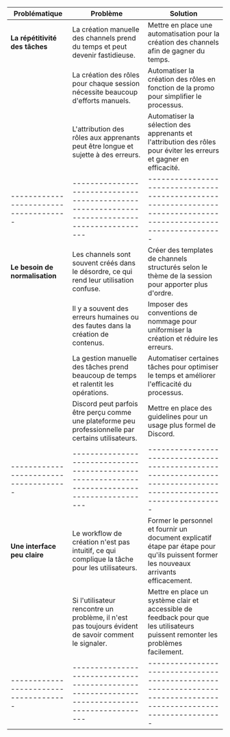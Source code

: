 | **Problématique**                   | **Problème**                                                                                | **Solution**                                                                                                    |
|-------------------------------------|---------------------------------------------------------------------------------------------|-----------------------------------------------------------------------------------------------------------------|
| **La répétitivité des tâches**      | La création manuelle des channels prend du temps et peut devenir fastidieuse.                | Mettre en place une automatisation pour la création des channels afin de gagner du temps.                        |
|                                     | La création des rôles pour chaque session nécessite beaucoup d'efforts manuels.              | Automatiser la création des rôles en fonction de la promo pour simplifier le processus.                          |
|                                     | L'attribution des rôles aux apprenants peut être longue et sujette à des erreurs.            | Automatiser la sélection des apprenants et l'attribution des rôles pour éviter les erreurs et gagner en efficacité. |
|-------------------------------------|---------------------------------------------------------------------------------------------|-----------------------------------------------------------------------------------------------------------------|
| **Le besoin de normalisation**      | Les channels sont souvent créés dans le désordre, ce qui rend leur utilisation confuse.       | Créer des templates de channels structurés selon le thème de la session pour apporter plus d'ordre.            |
|                                     | Il y a souvent des erreurs humaines ou des fautes dans la création de contenus.              | Imposer des conventions de nommage pour uniformiser la création et réduire les erreurs.                          |
|                                     | La gestion manuelle des tâches prend beaucoup de temps et ralentit les opérations.           | Automatiser certaines tâches pour optimiser le temps et améliorer l'efficacité du processus.                     |
|                                     | Discord peut parfois être perçu comme une plateforme peu professionnelle par certains utilisateurs. | Mettre en place des guidelines pour un usage plus formel de Discord.                                    |
|-------------------------------------|---------------------------------------------------------------------------------------------|-----------------------------------------------------------------------------------------------------------------|
| **Une interface peu claire**        | Le workflow de création n'est pas intuitif, ce qui complique la tâche pour les utilisateurs.  | Former le personnel et fournir un document explicatif étape par étape pour qu'ils puissent former les nouveaux arrivants efficacement. |
|                                     | Si l'utilisateur rencontre un problème, il n'est pas toujours évident de savoir comment le signaler. | Mettre en place un système clair et accessible de feedback pour que les utilisateurs puissent remonter les problèmes facilement. |
|-------------------------------------|---------------------------------------------------------------------------------------------|-----------------------------------------------------------------------------------------------------------------|
